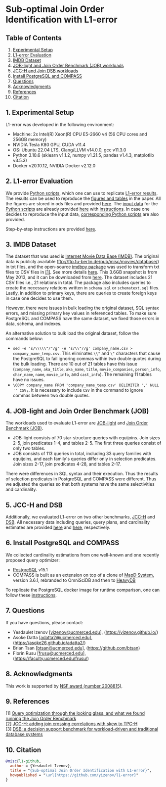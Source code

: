 <meta name="robots" content="noindex,nofollow">

# Sub-optimal Join Order Identification with L1-error

## Table of Contents
1. [Experimental Setup](#setup)
2. [L1-error Evaluation](#evaluation)
3. [IMDB Dataset](#dataset)
4. [JOB-light and Join Order Benchmark (JOB) workloads](#benchmark1)
5. [JCC-H and Join DSB workloads](#benchmark2)
6. [Install PostgreSQL and COMPASS](#installation)
7. [Questions](#questions)
8. [Acknowledgments](#acknowledgments)
9. [References](#references)
10. [Citation](#citation)

## 1. Experimental Setup <a name="setup"></a>
L1-error was developed in the following environment:
- Machine: 2x Intel(R) Xeon(R) CPU E5-2660 v4 (56 CPU cores and 256GB memory)
- NVIDIA Tesla K80 GPU, CUDA v11.4
- OS: Ubuntu 22.04 LTS, Clang/LLVM v14.0.0, gcc v11.3.0
- Python 3.10.6 (sklearn v1.1.2, numpy v1.21.5, pandas v1.4.3, matplotlib v3.5.3)
- Docker v20.10.12, NVIDIA Docker v2.12.0

## 2. L1-error Evaluation <a name="evaluation"></a>
We provide [Python scripts](scripts), which one can use to replicate [L1-error results](output_data). The results can be used to reproduce the [figures and tables](figures) in the paper. All the figures are stored in ods files and provided [here](figures). The [input data](input_data) for the [Python scripts](scripts) are already provided [here](input_data) with [instructions](L1_Error_Input_README.md). In case one decides to reproduce the input data, [corresponding Python scripts](scripts_prepare) are also provided.

Step-by-step instructions are provided [here](L1_Error_README.md).

## 3. IMDB Dataset <a name="dataset"></a>
The dataset that was used is [Internet Movie Data Base (IMDB)](https://www.imdb.com/). The original data is publicly available (ftp://ftp.fu-berlin.de/pub/misc/movies/database/) in txt files, and the open-source [imdbpy package](https://bitbucket.org/alberanid/imdbpy/get/5.0.zip) was used to transform txt files to CSV files in [[1]](#1). See more details [here](https://github.com/gregrahn/join-order-benchmark). This 3.6GB snapshot is from May 2013, and it can be downloaded from [here](https://ucmerced.box.com/v/jobImdbDataInfo). The dataset includes 21 CSV files i.e., 21 relations in total. The package also includes queries to create the necessary relations written in `schema.sql` or `schematext.sql` files. Lastly, in addition to primary keys, there are queries to create foreign keys in case one decides to use them.

However, there were issues in bulk loading the original dataset, SQL syntax errors, and missing primary key values in referenced tables. To make sure PostgreSQL and COMPASS have the same dataset, we fixed those errors in data, schema, and indexes.

An alternative solution to bulk load the original dataset, follow the commands below:
- `sed -e 's/\\\\\"/"/g' -e 's/\\"//g' company_name.csv > company_name_temp.csv`. This eliminates `\\"` and `\"` characters that cause the PostgreSQL to fail ignoring commas within two double quotes during the bulk loading. There are 10 out of 21 tables have this issue (`company_name`, `aka_title`, `aka_name`, `title`, `movie_companies`, `person_info`, `char_name`, `name`, `movie_info`, and `cast_info`). The remaining 11 tables have no issues.
- `\COPY company_name FROM 'company_name_temp.csv' DELIMITER ',' NULL '' CSV;`. It is necessary to include `CSV` in the command to ignore commas between two double quotes.

## 4. JOB-light and Join Order Benchmark (JOB) <a name="benchmark1"></a>
The workloads used to evaluate L1-error are [JOB-light](https://github.com/andreaskipf/learnedcardinalities) and [Join Order Benchmark (JOB)](http://www-db.in.tum.de/~leis/qo/job.tgz).
- JOB-light consists of 70 star-structure queries with equijoins. Join sizes 2-5, join predicates 1-4, and tables 2-5. The first three queries consist of only two tables.
- JOB consists of 113 queries in total, including 33 query families with equijoins, and each family's queries differ only in selection predicates. Join sizes 2-17, join predicates 4-28, and tables 2-17.

There were differences in SQL syntax and their execution. Thus the results of selection predicates in PostgreSQL and COMPASS were different. Thus we adjusted the queries so that both systems have the same selectivities and cardinality.

## 5. JCC-H and DSB <a name="benchmark2"></a>
Additionally, we evaluated L1-error on two other benchmarks, [JCC-H](#2) and [DSB](#3). All necessary data including queries, query plans, and cardinality estimates are provided [here](input_data/jcch/) and [here](input_data/dsb/), respectively.

## 6. Install PostgreSQL and COMPASS <a name="installation"></a>
We collected cardinality estimations from one well-known and one recently proposed query optimizer:
- [PostgreSQL](https://www.postgresql.org) v15.1
- COMPASS is built as an extension on top of a clone of [MapD System](https://github.com/heavyai/heavydb), version 3.6.1, rebranded to OmniSciDB and then to [HeavyDB](https://www.heavy.ai)

To replicate the PostgreSQL docker image for runtime comparison, one can follow these [instructions](PostgreSQL_README.md).

## 7. Questions <a name="questions"></a>
If you have questions, please contact:
- Yesdaulet Izenov [yizenov@ucmerced.edu], (https://yizenov.github.io/)
- Asoke Datta [adatta2@ucmerced.edu], (https://asoke26.github.io/adatta2/)
- Brian Tsan [btsan@ucmerced.edu], (https://github.com/btsan)
- Florin Rusu [frusu@ucmerced.edu], (https://faculty.ucmerced.edu/frusu/)

## 8. Acknowledgments <a name="acknowledgments"></a>
This work is supported by [NSF award (number 2008815)](https://www.nsf.gov/awardsearch/showAward?AWD_ID=2008815&HistoricalAwards=false).

## 9. References <a name="references"></a>
<a id="1">[1]</a> [Query optimization through the looking glass, and what we found running the Join Order Benchmark](https://doi.org/10.1007/s00778-017-0480-7)</br>
<a id="2">[2]</a> [JCC-H: adding join crossing correlations with skew to TPC-H](https://link.springer.com/chapter/10.1007/978-3-319-72401-0_8)</br>
<a id="3">[3]</a> [DSB: a decision support benchmark for workload-driven and traditional database systems](https://dl.acm.org/doi/abs/10.14778/3484224.3484234?casa_token=KBXYhhNSXuYAAAAA:JqnZsnnI9LDc5BWlAa0nm93BiZq55R0g6LX9AAvTfuKafbTX1edrwgL7JqR7rN3wTAXZglaLOwZZnA)</br>

## 10. Citation <a name="citation"></a>
```bibtex
@misc{l1-github,
  author = {Yesdaulet Izenov},
  title = "{Sub-optimal Join Order Identification with L1-error}",
  howpublished = "\url{https://github.com/yizenov/l1-error}"
}
```
